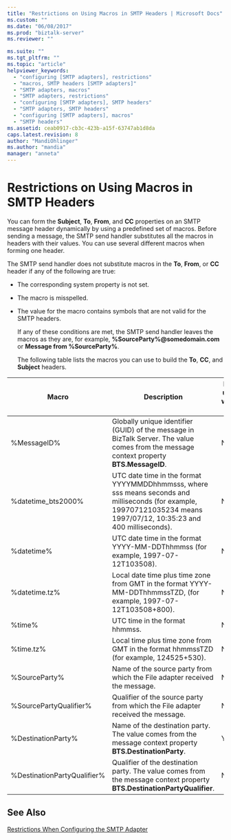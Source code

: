 ```yaml
---
title: "Restrictions on Using Macros in SMTP Headers | Microsoft Docs"
ms.custom: ""
ms.date: "06/08/2017"
ms.prod: "biztalk-server"
ms.reviewer: ""

ms.suite: ""
ms.tgt_pltfrm: ""
ms.topic: "article"
helpviewer_keywords: 
  - "configuring [SMTP adapters], restrictions"
  - "macros, SMTP headers [SMTP adapters]"
  - "SMTP adapters, macros"
  - "SMTP adapters, restrictions"
  - "configuring [SMTP adapters], SMTP headers"
  - "SMTP adapters, SMTP headers"
  - "configuring [SMTP adapters], macros"
  - "SMTP headers"
ms.assetid: ceab0917-cb3c-423b-a15f-63747ab1d8da
caps.latest.revision: 8
author: "MandiOhlinger"
ms.author: "mandia"
manager: "anneta"
---
```

# Restrictions on Using Macros in SMTP Headers
You can form the **Subject**, **To**, **From**, and **CC** properties on an SMTP message header dynamically by using a predefined set of macros. Before sending a message, the SMTP send handler substitutes all the macros in headers with their values. You can use several different macros when forming one header.  
  
 The SMTP send handler does not substitute macros in the **To**, **From**, or **CC** header if any of the following are true:  
  
- The corresponding system property is not set.  
  
- The macro is misspelled.  
  
- The value for the macro contains symbols that are not valid for the SMTP headers.  
  
  If any of these conditions are met, the SMTP send handler leaves the macros as they are, for example, <strong>%SourceParty%@somedomain.com</strong> or **Message from %SourceParty%**.  
  
  The following table lists the macros you can use to build the **To**, **CC**, and **Subject** headers.  
  
|Macro|Description|For use with To|For use with CC|For use with Subject|  
|-----------|-----------------|---------------------|---------------------|--------------------------|  
|%MessageID%|Globally unique identifier (GUID) of the message in BizTalk Server. The value comes from the message context property **BTS.MessageID**.|No|No|Yes|  
|%datetime_bts2000%|UTC date time in the format YYYYMMDDhhmmsss, where sss means seconds and milliseconds (for example, 199707121035234 means 1997/07/12, 10:35:23 and 400 milliseconds).|No|No|Yes|  
|%datetime%|UTC date time in the format YYYY-MM-DDThhmmss (for example, 1997-07-12T103508).|No|No|Yes|  
|%datetime.tz%|Local date time plus time zone from GMT in the format YYYY-MM-DDThhmmssTZD, (for example, 1997-07-12T103508+800).|No|No|Yes|  
|%time%|UTC time in the format hhmmss.|No|No|Yes|  
|%time.tz%|Local time plus time zone from GMT in the format hhmmssTZD (for example, 124525+530).|No|No|Yes|  
|%SourceParty%|Name of the source party from which the File adapter received the message.|No|No|Yes|  
|%SourcePartyQualifier%|Qualifier of the source party from which the File adapter received the message.|No|No|Yes|  
|%DestinationParty%|Name of the destination party. The value comes from the message context property **BTS.DestinationParty**.|Yes|Yes|Yes|  
|%DestinationPartyQualifier%|Qualifier of the destination party. The value comes from the message context property **BTS.DestinationPartyQualifier**.|No|No|Yes|  
  
## See Also  
 [Restrictions When Configuring the SMTP Adapter](../core/restrictions-when-configuring-the-smtp-adapter.md)